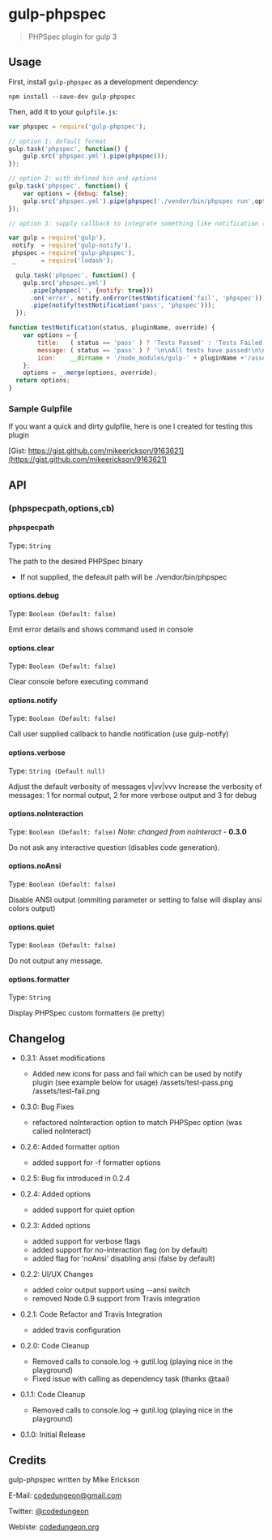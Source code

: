 # gulp-phpspec
> PHPSpec plugin for gulp 3

## Usage

First, install `gulp-phpspec` as a development dependency:

```shell
npm install --save-dev gulp-phpspec
```

Then, add it to your `gulpfile.js`:

```javascript
var phpspec = require('gulp-phpspec');

// option 1: default format
gulp.task('phpspec', function() {
	gulp.src('phpspec.yml').pipe(phpspec());
});

// option 2: with defined bin and options
gulp.task('phpspec', function() {
	var options = {debug: false};
	gulp.src('phpspec.yml').pipe(phpspec('./vendor/bin/phpspec run',options));
});

// option 3: supply callback to integrate something like notification (using gulp-notify)

var gulp = require('gulp'),
 notify  = require('gulp-notify'),
 phpspec = require('gulp-phpspec'),
 _       = require('lodash');

  gulp.task('phpspec', function() {
    gulp.src('phpspec.yml')
      .pipe(phpspec('', {notify: true}))
      .on('error', notify.onError(testNotification('fail', 'phpspec')))
      .pipe(notify(testNotification('pass', 'phpspec')));
  });

function testNotification(status, pluginName, override) {
	var options = {
		title:   ( status == 'pass' ) ? 'Tests Passed' : 'Tests Failed',
		message: ( status == 'pass' ) ? '\n\nAll tests have passed!\n\n' : '\n\nOne or more tests failed...\n\n',
		icon:    __dirname + '/node_modules/gulp-' + pluginName +'/assets/test-' + status + '.png'
	};
	options = _.merge(options, override);
  return options;
}

```

### Sample Gulpfile

If you want a quick and dirty gulpfile, here is one I created for testing this plugin

[Gist: https://gist.github.com/mikeerickson/9163621](https://gist.github.com/mikeerickson/9163621)


## API

### (phpspecpath,options,cb)

#### phpspecpath

Type: `String`

The path to the desired PHPSpec binary
- If not supplied, the defeault path will be ./vendor/bin/phpspec

#### options.debug
Type: `Boolean (Default: false)`

Emit error details and shows command used in console

#### options.clear
Type: `Boolean (Default: false)`

Clear console before executing command


#### options.notify
Type: `Boolean (Default: false)`

Call user supplied callback to handle notification (use gulp-notify)

#### options.verbose
Type: `String (Default null)`

Adjust the default verbosity of messages
v|vv|vvv Increase the verbosity of messages: 1 for normal output, 2 for more verbose output and 3 for debug

#### options.noInteraction
Type: `Boolean (Default: false)`
*Note: changed from noInteract -* __0.3.0__

Do not ask any interactive question (disables code generation).

#### options.noAnsi
Type: `Boolean (Default: false)`

Disable ANSI output (ommiting parameter or setting to false will display ansi colors output)

#### options.quiet
Type: `Boolean (Default: false)`

Do not output any message.

#### options.formatter
Type: `String`

Display PHPSpec custom formatters (ie pretty)


## Changelog

- 0.3.1: Asset modifications
    - Added new icons for pass and fail which can be used by notify plugin (see example below for usage)
      /assets/test-pass.png
      /assets/test-fail.png
    
- 0.3.0: Bug Fixes
  - refactored noInteraction option to match PHPSpec option (was called noInteract)

- 0.2.6: Added formatter option
  - added support for -f formatter options

- 0.2.5: Bug fix introduced in 0.2.4

- 0.2.4: Added options
    - added support for quiet option

- 0.2.3: Added options
    - added support for verbose flags
    - added support for no-interaction flag (on by default)
    - added flag for 'noAnsi' disabling ansi (false by default)

- 0.2.2: UI/UX Changes
    - added color output support using --ansi switch
    - removed Node 0.9 support from Travis integration

- 0.2.1: Code Refactor and Travis Integration
    - added travis configuration

- 0.2.0: Code Cleanup
    - Removed calls to console.log -> gutil.log (playing nice in the playground)
    - Fixed issue with calling as dependency task (thanks @taai)

- 0.1.1: Code Cleanup
    - Removed calls to console.log -> gutil.log (playing nice in the playground)

- 0.1.0: Initial Release

## Credits

gulp-phpspec written by Mike Erickson

E-Mail: [codedungeon@gmail.com](mailto:codedungeon@gmail.com)

Twitter: [@codedungeon](http://twitter.com/codedungeon)

Webiste: [codedungeon.org](http://codedungeon.org)
